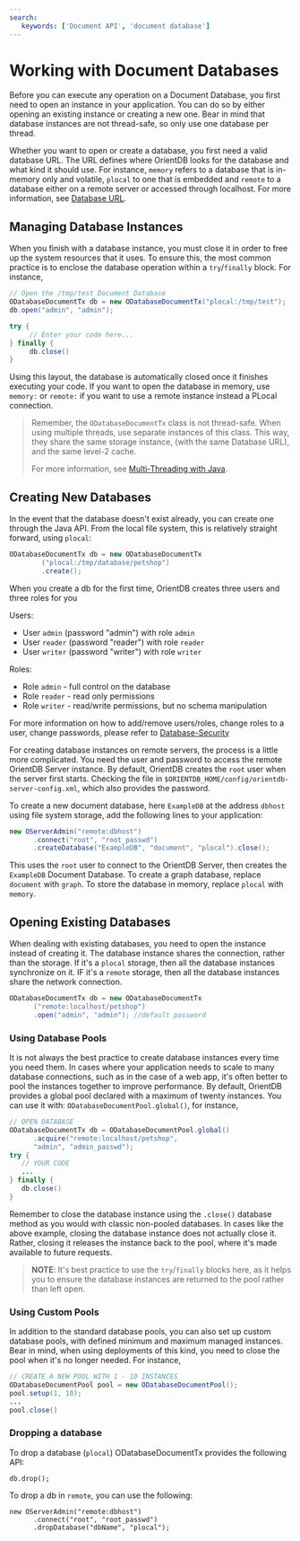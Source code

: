 ```yaml
---
search:
   keywords: ['Document API', 'document database']
---
```


# Working with Document Databases

Before you can execute any operation on a Document Database, you first need to open an instance in your application.  You can do so by either opening an existing instance or creating a new one.  Bear in mind that database instances are not thread-safe, so only use one database per thread.

Whether you want to open or create a database, you first need a valid database URL.  The URL defines where OrientDB looks for the database and what kind it should use.  For instance, `memory` refers to a database that is in-memory only and volatile, `plocal` to one that is embedded and `remote` to a database either on a remote server or accessed through localhost.  For more information, see [Database URL](../datamodeling/Concepts.md#database_url).

## Managing Database Instances

When you finish with a database instance, you must close it in order to free up the system resources that it uses.  To ensure this, the most common practice is to enclose the database operation within a `try`/`finally` block.  For instance,

```java
// Open the /tmp/test Document Database
ODatabaseDocumentTx db = new ODatabaseDocumentTx("plocal:/tmp/test");
db.open("admin", "admin");

try {
     // Enter your code here...
} finally {
     db.close()
}
```

Using this layout, the database is automatically closed once it finishes executing your code.  If you want to open the database in memory, use `memory:` or `remote:` if you want to use a remote instance instead a PLocal connection.

>Remember, the `ODatabaseDocumentTx` class is not thread-safe.  When using multiple threads, use separate instances of this class.  This way, they share the same storage instance, (with the same Database URL), and the same level-2 cache.
>
>For more information, see [Multi-Threading with Java](Java-Multi-Threading.md).



## Creating New Databases

In the event that the database doesn't exist already, you can create one through the Java API.  From the local file system, this is relatively straight forward, using `plocal`:

```java
ODatabaseDocumentTx db = new ODatabaseDocumentTx 
        ("plocal:/tmp/database/petshop")
        .create();
```

When you create a db for the first time, OrientDB creates three users and three roles for you

Users:

- User `admin` (password "admin") with role `admin`
- User `reader` (password "reader") with role `reader`
- User `writer` (password "writer") with role `writer`

Roles:

- Role `admin` - full control on the database
- Role `reader` - read only permissions
- Role `writer` - read/write permissions, but no schema manipulation

For more information on how to add/remove users/roles, change roles to a user, change passwords, please refer to [Database-Security](../gettingstarted/Database-Security.md)

For creating database instances on remote servers, the process is a little more complicated.  You need the user and password to access the remote OrientDB Server instance.  By default, OrientDB creates the `root` user when the server first starts.  Checking the file in `$ORIENTDB_HOME/config/orientdb-server-config.xml`, which also provides the password.


To create a new document database, here `ExampleDB` at the address `dbhost` using file system storage, add the following lines to your application:

```java
new OServerAdmin("remote:dbhost")
      .connect("root", "root_passwd")
      .createDatabase("ExampleDB", "document", "plocal").close();
```

This uses the `root` user to connect to the OrientDB Server, then creates the `ExampleDB` Document Database.  To create a graph database, replace `document` with `graph`.  To store the database in memory, replace `plocal` with `memory`.



## Opening Existing Databases

When dealing with existing databases, you need to open the instance instead of creating it.  The database instance shares the connection, rather than the storage.  If it's a `plocal` storage, then all the database instances synchronize on it.  IF it's a `remote` storage, then all the database instances share the network connection.

```java
ODatabaseDocumentTx db = new ODatabaseDocumentTx 
      ("remote:localhost/petshop")
      .open("admin", "admin"); //default password
``` 

### Using Database Pools

It is not always the best practice to create database instances every time you need them.  In cases where your application needs to scale to many database connections, such as in the case of a web app, it's often better to pool the instances together to improve performance.  By default, OrientDB provides a global pool declared with a maximum of twenty instances.  You can use it with: `ODatabaseDocumentPool.global()`, for instance,

```java
// OPEN DATABASE
ODatabaseDocumentTx db = ODatabaseDocumentPool.global()
      .acquire("remote:localhost/petshop", 
      "admin", "admin_passwd");
try {
   // YOUR CODE
   ...
} finally {
   db.close()
}
```

Remember to close the database instance using the `.close()` database method as you would with classic non-pooled databases.  In cases like the above example, closing the database instance does not actually close it.  Rather, closing it releases the instance back to the pool, where it's made available to future requests.

>**NOTE**: It's best practice to use the `try`/`finally` blocks here, as it helps you to ensure the database instances are returned to the pool rather than left open.

### Using Custom Pools

In addition to the standard database pools, you can also set up custom database pools, with defined minimum and maximum managed instances.  Bear in mind, when using deployments of this kind, you need to close the pool when it's no longer needed.  For instance,

```java
// CREATE A NEW POOL WITH 1 - 10 INSTANCES
ODatabaseDocumentPool pool = new ODatabaseDocumentPool();
pool.setup(1, 10);
...
pool.close()
```


### Dropping a database

To drop a database (`plocal`) ODatabaseDocumentTx provides the following API:

```
db.drop();
```

To drop a db in `remote`, you can use the following:

```
new OServerAdmin("remote:dbhost")
      .connect("root", "root_passwd")
      .dropDatabase("dbName", "plocal");
```



